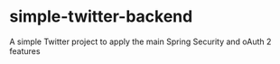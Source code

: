 # simple-twitter-backend
A simple Twitter project  to apply the main Spring Security and oAuth 2 features
